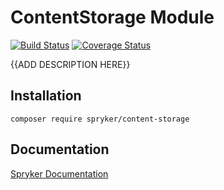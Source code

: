 # ContentStorage Module
[![Build Status](https://travis-ci.org/spryker/content-storage.svg)](https://travis-ci.org/spryker/content-storage)
[![Coverage Status](https://coveralls.io/repos/github/spryker/content-storage/badge.svg)](https://coveralls.io/github/spryker/content-storage)

{{ADD DESCRIPTION HERE}}

## Installation

```
composer require spryker/content-storage
```

## Documentation

[Spryker Documentation](https://academy.spryker.com/developing_with_spryker/module_guide/modules.html)
